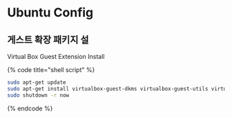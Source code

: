 # Ubuntu Config

## 게스트 확장 패키지 설

Virtual Box Guest Extension Install

{% code title="shell script" %}
```bash
sudo apt-get update
sudo apt-get install virtualbox-guest-dkms virtualbox-guest-utils virtualbox-guest-x11
sudo shutdown -r now
```
{% endcode %}



